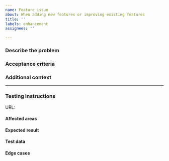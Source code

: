 ```yaml
---
name: Feature issue
about: When adding new features or improving existing features
title: ''
labels: enhancement
assignees: ''

---
```


<!--
Check the following when creating an issue:
* Did you add a proper title?
  * Start with a verb e.g. _Fix_ or _Update_ (imperative mood)
  * Only a capital at the start of the title (except for brand names e.g. _GitHub_)
  * No punctuation
* Did you add it in the right project ([Development](https://github.com/orgs/Phished-BV/projects/2/views/1))?
* Did you add the correct labels?
-->

### Describe the problem
<!-- What exactly are we trying to fix/improve -->

### Acceptance criteria
<!-- High level, leaving the details of affected areas and expected results in the testing instructions below -->

### Additional context
<!-- Link to Notion Product Glossary to keep the Product documentation up to date -->

<!-- Notion links, Figma documents, screenshots, videos -->

---

### Testing instructions
<!-- No need to reiterate details from Notion or Figma if relevant links are provided -->

URL: 

#### Affected areas
<!-- These are usually specific UI pages, but could also be file exports, webhooks logged, etc. -->

#### Expected result
<!-- Only when non-obvious, exactly what to check where e.g. this column in that table -->

#### Test data
<!-- Database tables, SQL query to run, sample data to use, environment variables, feature flags, Postman collection, permissions -->

#### Edge cases
<!-- Non-happy paths that should be tested -->
